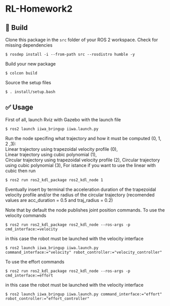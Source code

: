 # RL-Homework2

## :hammer: Build
Clone this package in the `src` folder of your ROS 2 workspace. Check for missing dependencies
```
$ rosdep install -i --from-path src --rosdistro humble -y
```
Build your new package
```
$ colcon build
```
Source the setup files
```
$ . install/setup.bash
```

## :white_check_mark: Usage
First of all, launch Rviz with Gazebo with the launch file
```
$ ros2 launch iiwa_bringup iiwa.launch.py
```

Run the node specifing what trajectory and how it must be computed (0, 1, 2 ,3):  
Linear trajectory using trapezoidal velocity profile (0),  
Linear trajectory using cubic polynomial (1),  
Circular trajectory using trapezoidal velocity profile (2), 
Circular trajectory using cubic polynomial (3), 
For istance if you want to use the linear with cubic then run
```
$ ros2 run ros2_kdl_package ros2_kdl_node 1
```
Eventually insert by terminal the acceleration duration of the trapezoidal velocity profile and/or the radius of the circular trajectory
(recomended values are acc_duration = 0.5 and traj_radius = 0.2)

Note that by default the node publishes joint position commands. To use the velocity commands 
```
$ ros2 run ros2_kdl_package ros2_kdl_node --ros-args -p cmd_interface:=velocity
```
in this case the robot must be launched with the velocity interface
```
$ ros2 launch iiwa_bringup iiwa.launch.py command_interface:="velocity" robot_controller:="velocity_controller"
```

To use the effort commands 
```
$ ros2 run ros2_kdl_package ros2_kdl_node --ros-args -p cmd_interface:=effort
```
in this case the robot must be launched with the velocity interface
```
$ ros2 launch iiwa_bringup iiwa.launch.py command_interface:="effort" robot_controller:="effort_controller"
```
